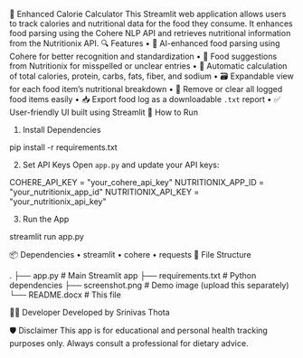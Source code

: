 🥗 Enhanced Calorie Calculator
This Streamlit web application allows users to track calories and nutritional data for the food they consume. It enhances food parsing using the Cohere NLP API and retrieves nutritional information from the Nutritionix API.
🔍 Features
•	🧠 AI-enhanced food parsing using Cohere for better recognition and standardization
•	🍔 Food suggestions from Nutritionix for misspelled or unclear entries
•	🧮 Automatic calculation of total calories, protein, carbs, fats, fiber, and sodium
•	🗃️ Expandable view for each food item’s nutritional breakdown
•	🧹 Remove or clear all logged food items easily
•	📥 Export food log as a downloadable `.txt` report
•	✅ User-friendly UI built using Streamlit
🚀 How to Run

1. Install Dependencies

pip install -r requirements.txt

2. Set API Keys
Open `app.py` and update your API keys:

COHERE_API_KEY = "your_cohere_api_key"
NUTRITIONIX_APP_ID = "your_nutritionix_app_id"
NUTRITIONIX_API_KEY = "your_nutritionix_api_key"

3. Run the App

streamlit run app.py

📦 Dependencies
•	streamlit
•	cohere
•	requests
📄 File Structure

.
├── app.py               # Main Streamlit app
├── requirements.txt     # Python dependencies
├── screenshot.png       # Demo image (upload this separately)
└── README.docx          # This file

🧑‍💻 Developer
Developed by Srinivas Thota

🛡️ Disclaimer
This app is for educational and personal health tracking purposes only. Always consult a professional for dietary advice.
